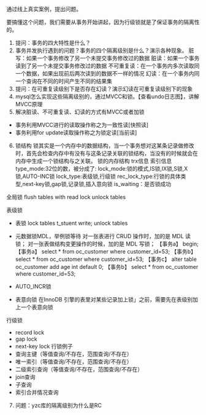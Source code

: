 通过线上真实案例，提出问题。

要搞懂这个问题，我们需要从事务开始讲起，因为行级锁就是了保证事务的隔离性的。

1. 提问：事务的四大特性是什么？
2. 事务并发执⾏遇到的问题？事务的四个隔离级别是什么？演示各种现象。
脏写：如果⼀个事务修改了另⼀个未提交事务修改过的数据
脏读：如果⼀个事务读到了另⼀个未提交事务修改过的数据
不可重复读：在一个事务内多次读取同一个数据，如果出现前后两次读到的数据不一样的情况
幻读：在一个事务内同一个查询在不同的时间产生不同的结果集
3. 提问：在可重复读级别下是否存在幻读？演示幻读在可重复读级别下的现象
4. mysql怎么实现这些隔离级别的，通过MVCC和锁。【查看undo日志图】，讲解MVCC原理
5. 解决脏读、不可重复读、幻读的方式有MVCC或者加锁
- 事务利⽤MVCC进⾏的读取操作称之为⼀致性读[快照读]
- 事务利⽤for update读取操作称之为锁定读[当前读]
6. 锁结构
锁其实是⼀个内存中的数据结构，当⼀个事务想对这某条记录做修改时，⾸先会检查内存中有没有与这条记录关联的锁结构，当没有的时候就会在内存中⽣成⼀个锁结构与之关联。
锁的内存结构
  trx信息
  索引信息
  type_mode:32位的数，被分成了:
     lock_mode:锁的模式,IS锁,IX锁,S锁,X锁,AUTO-INC锁
     lock_type:表级锁,⾏级锁
     rec_lock_type:⾏锁的具体类型,next-key锁,gap锁,记录锁,插⼊意向锁
     is_waiting：是否锁成功

全局锁
flush tables with read lock
unlock tables

表级锁
- 表锁
lock tables t_stuent write;
unlock tables
- 元数据锁MDL，举例锁等待
对一张表进行 CRUD 操作时，加的是 MDL 读锁；
对一张表做结构变更操作的时候，加的是 MDL 写锁；
【事务a】 begin;
【事务a】 select * from oc_customer where customer_id=53;
【事务b】 select * from oc_customer where customer_id=53;
【事务c】 alter table oc_customer add age int  default 0;
【事务b】 select * from oc_customer where customer_id=53;

- AUTO_INCR锁
- 表意向锁
在InnoDB 引擎的表里对某些记录加上锁」之前，需要先在表级别加上一个表意向锁

行级锁
- record lock
- gap lock
- next-key lock
行锁例子
- 查询主键（等值查询/不存在，范围查询/不存在）
- 唯一索引（等值查询/不存在，范围查询/不存在）
- 二级索引查询（等值查询/不存在，范围查询/不存在）
- join查询
- 子查询
- 索引合并情况查询

7. 问题：yzc库的隔离级别为什么是RC


